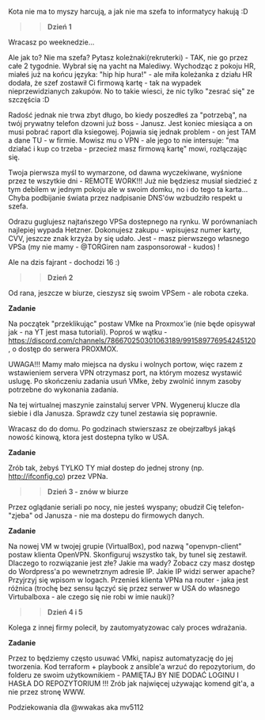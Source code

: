Kota nie ma to myszy harcują, a jak nie ma szefa to informatycy hakują :D 


>>**Dzień 1**

Wracasz po weeknedzie...

Ale jak to? Nie ma szefa? Pytasz koleżnaki(rekruterki) - TAK, nie go przez całe 2 tygodnie. Wybrał się na yacht na Malediwy. 
Wychodząc z pokoju HR, miałeś już na końcu języka: "hip hip hura!" - ale miła koleżanka z działu HR dodała, że szef zostawił Ci firmową kartę - tak na wypadek nieprzewidzianych zakupów.
No to takie wiesci, że nic tylko "zesrać się" ze szczęścia :D

Radość jednak nie trwa zbyt długo, bo kiedy poszedłeś za "potrzebą", na twój prywatny telefon dzowni już boss - Janusz.
Jest koniec miesiąca a on musi pobrać raport dla ksiegowej. Pojawia się jednak problem - on jest TAM a dane TU - w firmie.
Mowisz mu o VPN - ale jego to nie intersuje: "ma działać i kup co trzeba - przecież masz firmową kartę" mowi, rozłączając się.

Twoja pierwsza myśl to wymarzone, od dawna wyczekiwane, wyśnione przez te wszytkie dni - REMOTE WORK!!!
Już nie będziesz musiał siedzieć z tym debilem w jednym pokoju ale w swoim domku, no i do tego ta karta...
Chyba podbijanie świata przez nadpisanie DNS'ów wzbudziło respekt u szefa. 

Odrazu guglujesz najtańszego VPSa dostepnego na rynku. W porównaniach najlepiej wypada Hetzner. 
Dokonujesz zakupu - wpisujesz numer karty, CVV, jeszcze znak krzyża by się udało. Jest - masz pierwszego własnego VPSa
(my nie mamy - @TORGiren nam zasponsorował - kudos) !

Ale na dzis fajrant - dochodzi 16 :)


>>**Dzień 2**

Od rana, jeszcze w biurze, cieszysz się swoim VPSem - ale robota czeka.

**Zadanie**

Na początek "przeklikując" postaw VMke na Proxmox'ie (nie będe opisywał jak - na YT jest masa tutoriali). 
Poproś w wątku - https://discord.com/channels/786670250301063189/991589776954245120, o dostęp do serwera PROXMOX.

UWAGA!!! 
Mamy mało miejsca na dysku i wolnych portow, więc razem z wstawieniem servera VPN otrzymasz port, na którym mozesz wystawić uslugę. 
Po skończeniu zadania usuń VMke, żeby zwolnić innym zasoby potrzebne do wykonania zadania. 

Na tej wirtualnej maszynie zainstaluj server VPN.
Wygeneruj klucze dla siebie i dla Janusza. Sprawdz czy tunel zestawia się poprawnie. 

Wracasz do do domu.
Po godzinach stwierszasz ze obejrzałbyś jakąś nowość kinową, ktora jest dostepna tylko w USA.

**Zadanie**

Zrób tak, żebyś TYLKO TY miał dostep do jednej strony (np. http://ifconfig.co) przez VPNa.


>>**Dzień 3 - znów w biurze**

Przez oglądanie seriali po nocy, nie jesteś wyspany; obudził Cię telefon-"zjeba" od Janusza - nie ma dostepu do firmowych danych.

**Zadanie**

Na nowej VM w twojej grupie (VirtualBox), pod nazwą "openvpn-client" postaw klienta OpenVPN. Skonfiguruj wszystko tak, by tunel się zestawił.
Dlaczego to rozwiązanie jest złe? Jakie ma wady? Zobacz czy masz dostęp do Wordpress'a po wewnetrznym adresie IP. Jakie IP widzi serwer apache? Przyjrzyj się wpisom w logach.
Przenieś klienta VPNa na router - jaka jest różnica (trochę bez sensu łączyć się przez serwer w USA do własnego Virtubalboxa - ale czego się nie robi w imie nauki)?


>>**Dzień 4 i 5**

Kolega z innej firmy polecił, by zautomyatyzowac caly proces wdrażania.

**Zadanie** 

Przez to będziemy często usuwać VMki, napisz automatyzację do jej tworzenia.
Kod terraform + playbook z ansible'a wrzuć do repozytorium, do folderu ze swoim użytkownikiem - PAMIĘTAJ BY NIE DODAĆ LOGINU I HASŁA DO REPOZYTORIUM !!!
Zrób jak najwięcej używając komend git'a, a nie przez stronę WWW.

Podziekowania dla @wwakas aka mv5112 
